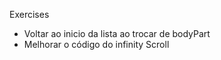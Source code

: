 Exercises

- Voltar ao inicio da lista ao trocar de bodyPart
- Melhorar o código do infinity Scroll
